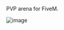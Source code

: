 PVP arena for FiveM.

![image](https://github.com/luman-studio/pvp_arena2/assets/6503721/c0416172-d75c-4c26-8378-6770e12329ec)
